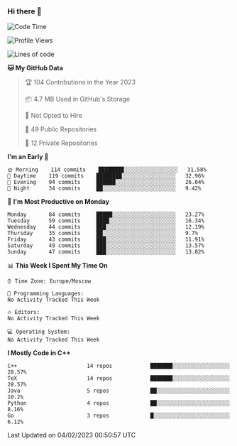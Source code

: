 ### Hi there 👋

<!--
**SemenMartynov/SemenMartynov** is a ✨ _special_ ✨ repository because its `README.md` (this file) appears on your GitHub profile.

Here are some ideas to get you started:

- 🔭 I’m currently working on ...
- 🌱 I’m currently learning ...
- 👯 I’m looking to collaborate on ...
- 🤔 I’m looking for help with ...
- 💬 Ask me about ...
- 📫 How to reach me: ...
- 😄 Pronouns: ...
- ⚡ Fun fact: ...
-->

<!--START_SECTION:waka-->
![Code Time](http://img.shields.io/badge/Code%20Time-0%20secs-blue)

![Profile Views](http://img.shields.io/badge/Profile%20Views-1-blue)

![Lines of code](https://img.shields.io/badge/From%20Hello%20World%20I%27ve%20Written-3%20Million%20lines%20of%20code-blue)

**🐱 My GitHub Data** 

> 🏆 104 Contributions in the Year 2023
 > 
> 📦 4.7 MB Used in GitHub's Storage 
 > 
> 🚫 Not Opted to Hire
 > 
> 📜 49 Public Repositories 
 > 
> 🔑 12 Private Repositories  
 > 
**I'm an Early 🐤** 

```text
🌞 Morning    114 commits    ████████░░░░░░░░░░░░░░░░░   31.58% 
🌆 Daytime    119 commits    ████████░░░░░░░░░░░░░░░░░   32.96% 
🌃 Evening    94 commits     ██████░░░░░░░░░░░░░░░░░░░   26.04% 
🌙 Night      34 commits     ██░░░░░░░░░░░░░░░░░░░░░░░   9.42%

```
📅 **I'm Most Productive on Monday** 

```text
Monday       84 commits     █████░░░░░░░░░░░░░░░░░░░░   23.27% 
Tuesday      59 commits     ████░░░░░░░░░░░░░░░░░░░░░   16.34% 
Wednesday    44 commits     ███░░░░░░░░░░░░░░░░░░░░░░   12.19% 
Thursday     35 commits     ██░░░░░░░░░░░░░░░░░░░░░░░   9.7% 
Friday       43 commits     ███░░░░░░░░░░░░░░░░░░░░░░   11.91% 
Saturday     49 commits     ███░░░░░░░░░░░░░░░░░░░░░░   13.57% 
Sunday       47 commits     ███░░░░░░░░░░░░░░░░░░░░░░   13.02%

```


📊 **This Week I Spent My Time On** 

```text
⌚︎ Time Zone: Europe/Moscow

💬 Programming Languages: 
No Activity Tracked This Week

🔥 Editors: 
No Activity Tracked This Week

💻 Operating System: 
No Activity Tracked This Week

```

**I Mostly Code in C++** 

```text
C++                      14 repos            ███████░░░░░░░░░░░░░░░░░░   28.57% 
TeX                      14 repos            ███████░░░░░░░░░░░░░░░░░░   28.57% 
Java                     5 repos             ██░░░░░░░░░░░░░░░░░░░░░░░   10.2% 
Python                   4 repos             ██░░░░░░░░░░░░░░░░░░░░░░░   8.16% 
Go                       3 repos             █░░░░░░░░░░░░░░░░░░░░░░░░   6.12%

```



 Last Updated on 04/02/2023 00:50:57 UTC
<!--END_SECTION:waka-->